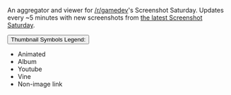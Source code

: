 An aggregator and viewer for [/r/gamedev](http://www.reddit.com/r/gamedev/)'s Screenshot Saturday. Updates every ~5 minutes with new screenshots from [the latest Screenshot Saturday](http://www.reddit.com/r/gamedev/search?q=flair:SSS&restrict_sr=on&sort=new&t=all).

<div id="key" class="dropdown">
  <button id="dLabel" type="button" data-toggle="dropdown" aria-haspopup="true" aria-expanded="false">
    Thumbnail Symbols Legend:
    <span class="caret"></span>
  </button>
  <ul class="dropdown-menu" role="menu" aria-labelledby="dLabel">
    <li><i class="fa fa-spinner" title=""></i> Animated</li>
    <li><i class="fa fa-folder-open" title=""></i> Album</li>
    <li><i class="fa fa-youtube-play" title=""></i> Youtube</li>
    <li><i class="fa fa-vine" title=""></i> Vine </li>
    <li><i class="fa fa-binoculars" title=""></i>Non-image link</li>
  </ul>
</div>
